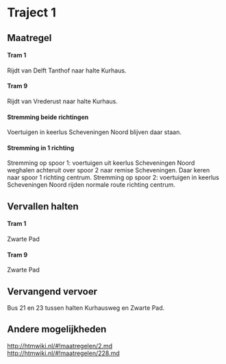 # Traject 1 
## Maatregel

#### Tram 1
Rijdt van Delft Tanthof naar halte Kurhaus. 

#### Tram 9
Rijdt van Vrederust naar halte Kurhaus. 

#### Stremming beide richtingen
Voertuigen in keerlus Scheveningen Noord blijven daar staan.

#### Stremming in 1 richting
Stremming op spoor 1: voertuigen uit keerlus Scheveningen Noord weghalen achteruit over spoor 2 naar remise Scheveningen. Daar keren naar spoor 1 richting centrum.
Stremming op spoor 2: voertuigen in keerlus Scheveningen Noord rijden normale route richting centrum.

## Vervallen halten

#### Tram 1
Zwarte Pad 

#### Tram 9
Zwarte Pad 

## Vervangend vervoer
Bus 21 en 23 tussen halten Kurhausweg en Zwarte Pad. 

## Andere mogelijkheden
http://htmwiki.nl/#!maatregelen/2.md
http://htmwiki.nl/#!maatregelen/228.md
